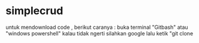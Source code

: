 # simplecrud

untuk mendownload code , berikut caranya :
buka terminal "Gitbash" atau "windows powershell"
kalau tidak ngerti silahkan google
lalu ketik "git clone 

